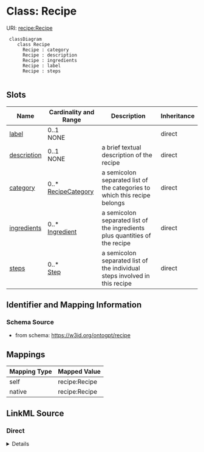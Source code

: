 # Class: Recipe



URI: [recipe:Recipe](http://w3id.org/ontogpt/recipe/Recipe)


```mermaid
 classDiagram
    class Recipe
      Recipe : category
      Recipe : description
      Recipe : ingredients
      Recipe : label
      Recipe : steps
      
```



<!-- no inheritance hierarchy -->


## Slots

| Name | Cardinality and Range | Description | Inheritance |
| ---  | --- | --- | --- |
| [label](label.md) | 0..1 <br/> NONE |  | direct |
| [description](description.md) | 0..1 <br/> NONE | a brief textual description of the recipe | direct |
| [category](category.md) | 0..* <br/> [RecipeCategory](RecipeCategory.md) | a semicolon separated list of the categories to which this recipe belongs | direct |
| [ingredients](ingredients.md) | 0..* <br/> [Ingredient](Ingredient.md) | a semicolon separated list of the ingredients plus quantities of the recipe | direct |
| [steps](steps.md) | 0..* <br/> [Step](Step.md) | a semicolon separated list of the individual steps involved in this recipe | direct |









## Identifier and Mapping Information







### Schema Source


* from schema: https://w3id.org/ontogpt/recipe





## Mappings

| Mapping Type | Mapped Value |
| ---  | ---  |
| self | recipe:Recipe |
| native | recipe:Recipe |


## LinkML Source

<!-- TODO: investigate https://stackoverflow.com/questions/37606292/how-to-create-tabbed-code-blocks-in-mkdocs-or-sphinx -->

### Direct

<details>
```yaml
name: Recipe
from_schema: https://w3id.org/ontogpt/recipe
rank: 1000
attributes:
  label:
    name: label
    description: the name of the recipe
    from_schema: https://w3id.org/ontogpt/recipe
    rank: 1000
  description:
    name: description
    description: a brief textual description of the recipe
    from_schema: https://w3id.org/ontogpt/recipe
    rank: 1000
  category:
    name: category
    description: a semicolon separated list of the categories to which this recipe
      belongs
    from_schema: https://w3id.org/ontogpt/recipe
    rank: 1000
    multivalued: true
    range: RecipeCategory
  ingredients:
    name: ingredients
    description: a semicolon separated list of the ingredients plus quantities of
      the recipe
    from_schema: https://w3id.org/ontogpt/recipe
    rank: 1000
    multivalued: true
    range: Ingredient
  steps:
    name: steps
    description: a semicolon separated list of the individual steps involved in this
      recipe
    from_schema: https://w3id.org/ontogpt/recipe
    rank: 1000
    multivalued: true
    range: Step

```
</details>

### Induced

<details>
```yaml
name: Recipe
from_schema: https://w3id.org/ontogpt/recipe
rank: 1000
attributes:
  label:
    name: label
    description: the name of the recipe
    from_schema: https://w3id.org/ontogpt/recipe
    rank: 1000
    alias: label
    owner: Recipe
    domain_of:
    - Recipe
    - NamedEntity
    range: string
  description:
    name: description
    description: a brief textual description of the recipe
    from_schema: https://w3id.org/ontogpt/recipe
    rank: 1000
    alias: description
    owner: Recipe
    domain_of:
    - Recipe
    range: string
  category:
    name: category
    description: a semicolon separated list of the categories to which this recipe
      belongs
    from_schema: https://w3id.org/ontogpt/recipe
    rank: 1000
    multivalued: true
    alias: category
    owner: Recipe
    domain_of:
    - Recipe
    range: RecipeCategory
  ingredients:
    name: ingredients
    description: a semicolon separated list of the ingredients plus quantities of
      the recipe
    from_schema: https://w3id.org/ontogpt/recipe
    rank: 1000
    multivalued: true
    alias: ingredients
    owner: Recipe
    domain_of:
    - Recipe
    range: Ingredient
  steps:
    name: steps
    description: a semicolon separated list of the individual steps involved in this
      recipe
    from_schema: https://w3id.org/ontogpt/recipe
    rank: 1000
    multivalued: true
    alias: steps
    owner: Recipe
    domain_of:
    - Recipe
    range: Step

```
</details>